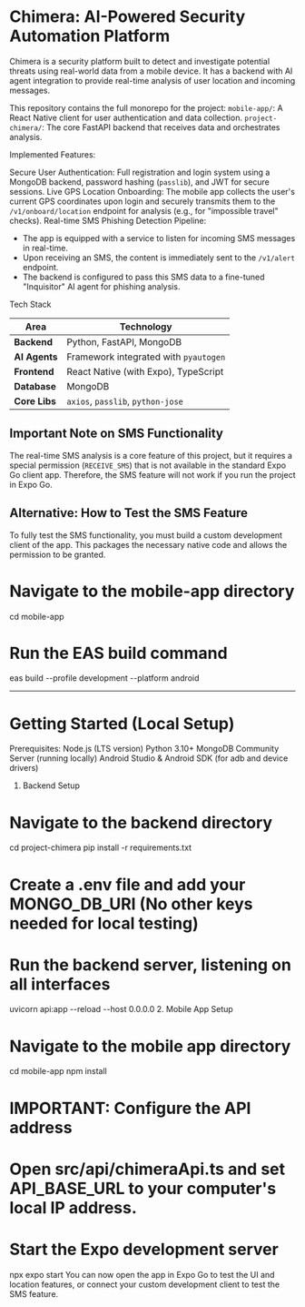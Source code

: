 # Chimera: AI-Powered Security Automation Platform

Chimera is a security platform built to detect and investigate potential threats using real-world data from a mobile device. It has a backend with AI agent integration to provide real-time analysis of user location and incoming messages.

This repository contains the full monorepo for the project:
`mobile-app/`: A React Native client for user authentication and data collection.
`project-chimera/`: The core FastAPI backend that receives data and orchestrates analysis.


Implemented Features:

Secure User Authentication: Full registration and login system using a MongoDB backend, password hashing (`passlib`), and JWT for secure sessions.
Live GPS Location Onboarding: The mobile app collects the user's current GPS coordinates upon login and securely transmits them to the `/v1/onboard/location` endpoint for analysis (e.g., for "impossible travel" checks).
Real-time SMS Phishing Detection Pipeline:
-   The app is equipped with a service to listen for incoming SMS messages in real-time.
-   Upon receiving an SMS, the content is immediately sent to the `/v1/alert` endpoint.
-   The backend is configured to pass this SMS data to a fine-tuned "Inquisitor" AI agent for phishing analysis.


Tech Stack

| Area          | Technology                               |
| ------------- | ---------------------------------------- |
| **Backend**   | Python, FastAPI, MongoDB                 |
| **AI Agents** | Framework integrated with `pyautogen`    |
| **Frontend**  | React Native (with Expo), TypeScript     |
| **Database**  | MongoDB                                  |
| **Core Libs** | `axios`, `passlib`, `python-jose`        |

## Important Note on SMS Functionality

The real-time SMS analysis is a core feature of this project, but it requires a special permission (`RECEIVE_SMS`) that is not available in the standard Expo Go client app.
Therefore, the SMS feature will not work if you run the project in Expo Go.

## Alternative: How to Test the SMS Feature

To fully test the SMS functionality, you must build a custom development client of the app. This packages the necessary native code and allows the permission to be granted.

# Navigate to the mobile-app directory
cd mobile-app
# Run the EAS build command
eas build --profile development --platform android
_____________________________________________________________________________________________________________________________________________________________________________________________________________
# Getting Started (Local Setup)

Prerequisites:
  Node.js (LTS version)
  Python 3.10+
  MongoDB Community Server (running locally)
  Android Studio & Android SDK (for adb and device drivers)
  
1. Backend Setup

# Navigate to the backend directory
cd project-chimera
pip install -r requirements.txt

# Create a .env file and add your MONGO_DB_URI (No other keys needed for local testing)

# Run the backend server, listening on all interfaces
uvicorn api:app --reload --host 0.0.0.0
2. Mobile App Setup

# Navigate to the mobile app directory
cd mobile-app
npm install

# IMPORTANT: Configure the API address
# Open src/api/chimeraApi.ts and set API_BASE_URL to your computer's local IP address.

# Start the Expo development server
npx expo start
You can now open the app in Expo Go to test the UI and location features, or connect your custom development client to test the SMS feature.

